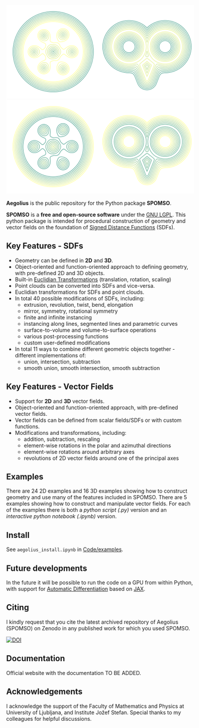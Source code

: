 
![](Files/Images/comb_230623_2.png#gh-dark-mode-only)
![](Files/Images/comb_230623_3.png#gh-light-mode-only)

**Aegolius** is the public repository for the Python package **SPOMSO**.

**SPOMSO** is a **free and open-source software** under the [GNU LGPL](https://www.gnu.org/licenses/lgpl-3.0.html).
This python package is intended for procedural construction of geometry and vector fields on the foundation of [Signed Distance Functions](https://en.wikipedia.org/wiki/Signed_distance_function) (SDFs).

## Key Features - SDFs

-   Geometry can be defined in **2D** and **3D**.
-   Object-oriented and function-oriented approach to defining geometry, with pre-defined 2D and 3D objects.
-   Built-in [Euclidian Transformations](https://en.wikipedia.org/wiki/Rigid_transformation) (translation, rotation, scaling)
-   Point clouds can be converted into SDFs and vice-versa.
-   Euclidian transformations for SDFs and point clouds.
-   In total 40 possible modifications of SDFs, including:
    * extrusion, revolution, twist, bend, elongation
    * mirror, symmetry, rotational symmetry
    * finite and infinite instancing
    * instancing along lines, segmented lines and parametric curves
    * surface-to-volume and volume-to-surface operations
    * various post-processing functions
    * custom user-defined modifications
-   In total 11 ways to combine different geometric objects together - different implementations of:
    * union, intersection, subtraction
    * smooth union, smooth intersection, smooth subtraction

## Key Features - Vector Fields

-   Support for **2D** and **3D** vector fields.
-   Object-oriented and function-oriented approach, with pre-defined vector fields. 
-   Vector fields can be defined from scalar fields/SDFs or with custom functions.
-   Modifications and transformations, including:
    * addition, subtraction, rescaling
    * element-wise rotations in the polar and azimuthal directions
    * element-wise rotations around arbitrary axes
    * revolutions of 2D vector fields around one of the principal axes

## Examples

There are 24 2D examples and 16 3D examples showing how to construct geometry and use many of the features included in SPOMSO.
There are 5 examples showing how to construct and manipulate vector fields.
For each of the examples there is both a *python script (.py)* version and an *interactive python notebook (.ipynb)* version.

## Install

See `aegolius_install.ipynb` in [Code/examples](https://github.com/peterropac/Aegolius/tree/main/Code/examples).


## Future developments

In the future it will be possible to run the code on a GPU from within Python, with support for [Automatic Differentiation](https://en.wikipedia.org/wiki/Automatic_differentiation) based on [JAX](https://jax.readthedocs.io/en/latest/).

## Citing

I kindly request that you cite the latest archived repository of Aegolius (SPOMSO) on Zenodo in any published work for which you used SPOMSO.

[![DOI](https://zenodo.org/badge/DOI/10.5281/zenodo.10181872.svg)](https://zenodo.org/badge/latestdoi/655622891)

## Documentation

Official website with the documentation TO BE ADDED.

[//]: # (See the [manual on readthedocs]&#40;&#41; for the latest documentation.)


## Acknowledgements

I acknowledge the support of the Faculty of Mathematics and Physics at University of Ljubljana, and Institute Jožef Stefan.
Special thanks to my colleagues for helpful discussions.






